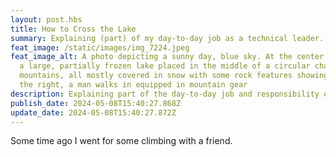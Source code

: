 ```yaml
---
layout: post.hbs
title: How to Cross the Lake
summary: Explaining (part) of my day-to-day job as a technical leader.
feat_image: /static/images/img_7224.jpeg
feat_image_alt: A photo depicting a sunny day, blue sky. At the center there is
  a large, partially frozen lake placed in the middle of a circular chain of
  mountains, all mostly covered in snow with some rock features showing up. To
  the right, a man walks in equipped in mountain gear
description: Explaining part of the day-to-day job and responsibility of a technical leader.
publish_date: 2024-05-08T15:40:27.868Z
update_date: 2024-05-08T15:40:27.872Z
---
```

S﻿ome time ago I went for some climbing with a friend.